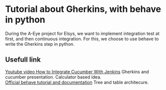 # Tutorial about Gherkins, with behave in python
During the A-Eye project for Elsys, we want to implement integration test at first, and then continuous integration. For this, we choose to use behave to write the Gherkins step in python.  


## Usefull link
[Youtube video How to Integrate Cucumber With Jenkins](https://www.youtube.com/watch?v=T5BHpvC5PL8) Gherkins and cucumber presentation. Calculator based idea.  
[Official behave tutorial and documentation](https://behave.readthedocs.io/en/stable/tutorial.html) Tree and table architecure.  
